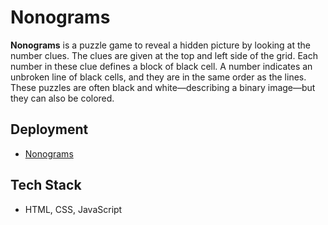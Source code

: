# Nonograms

**Nonograms** is a puzzle game to reveal a hidden picture by looking at the number clues. The clues are given at the top and left side of the grid. Each number in these clue defines a block of black cell. A number indicates an unbroken line of black cells, and they are in the same order as the lines. These puzzles are often black and white—describing a binary image—but they can also be colored.

## Deployment
- [Nonograms](https://angelinabz.github.io/nonograms)

## Tech Stack
- HTML, CSS, JavaScript